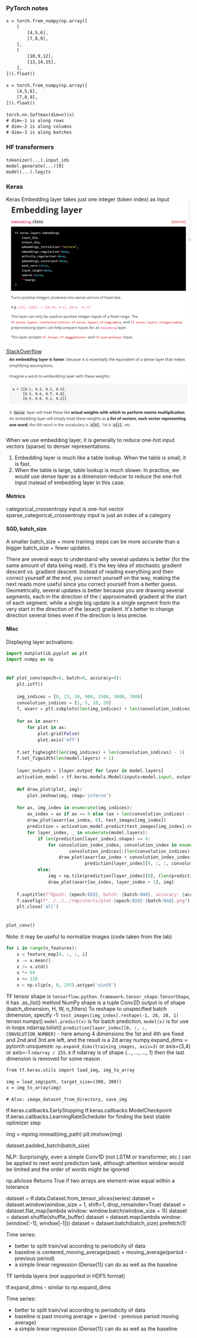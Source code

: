 ### PyTorch notes

```
x = torch.from_numpy(np.array([
    [
        [4,5,6],
        [7,8,9],
    ],
    [
        [10,9,12],
        [13,14,15],
    ],
])).float()

x = torch.from_numpy(np.array([
    [4,5,6],
    [7,8,9],
])).float()

torch.nn.Softmax(dim=n)(x)
# dim=-1 is along rows
# dim=-2 is along columns
# dim=-3 is along batches
```

### HF transformers

```
tokenizer(...).input_ids
model.generate(...)[0]
model(...).logits
```

### Keras

Keras Embedding layer takes just one integer (token index) as input
![embedding-keras.png](embedding-keras.png)

[StackOverflow](https://stackoverflow.com/questions/47868265/what-is-the-difference-between-an-embedding-layer-and-a-dense-layer)
![embedding-vs-dense.png](embedding-vs-dense.png)

When we use embedding layer, it is generally to reduce one-hot input vectors (sparse) to denser representations.

1. Embedding layer is much like a table lookup. When the table is small, it is fast.
2. When the table is large, table lookup is much slower. In practice, we would use dense layer as a dimension reducer to
   reduce the one-hot input instead of embedding layer in this case.

#### Metrics

categorical_crossentropy input is one-hot vector
sparse_categorical_crossentropy input is just an index of a category

#### SGD, batch_size

A smaller batch_size + more training steps can be more accurate than a bigger batch_size + fewer updates.

There are several ways to understand why several updates is better (for the same amount of data being read). It's the
key idea of stochastic gradient descent vs. gradient descent. Instead of reading everything and then correct yourself at
the end, you correct yourself on the way, making the next reads more useful since you correct yourself from a better
guess. Geometrically, several updates is better because you are drawing several segments, each in the direction of the (
approximated) gradient at the start of each segment. while a single big update is a single segment from the very start
in the direction of the (exact) gradient. It's better to change direction several times even if the direction is less
precise.

#### Misc

Displaying layer activations:

```python
import matplotlib.pyplot as plt
import numpy as np


def plot_conv(epoch=0, batch=0, accuracy=0):
    plt.ioff()

    img_indices = [0, 23, 28, 900, 1500, 5000, 7000]
    convolution_indices = [1, 5, 10, 20]
    f, axarr = plt.subplots(len(img_indices) + len(convolution_indices) - 1, len(model.layers) + 1)

    for ax in axarr:
        for plot in ax:
            plot.grid(False)
            plot.axis('off')

    f.set_figheight(len(img_indices) + len(convolution_indices) - 1)
    f.set_figwidth(len(model.layers) + 1)

    layer_outputs = [layer.output for layer in model.layers]
    activation_model = tf.keras.models.Model(inputs=model.input, outputs=layer_outputs)

    def draw_plot(plot, img):
        plot.imshow(img, cmap='inferno')

    for ax, img_index in enumerate(img_indices):
        ax_index = ax if ax == 0 else (ax + len(convolution_indices) - 1)
        draw_plot(axarr[ax_index, 0], test_images[img_index])
        prediction = activation_model.predict(test_images[img_index].reshape(1, 28, 28, 1), verbose="2")
        for layer_index, _ in enumerate(model.layers):
            if len(prediction[layer_index].shape) == 4:
                for convolution_index_index, convolution_index in enumerate(
                        convolution_indices[:(len(convolution_indices) if ax == 0 else 1)]):
                    draw_plot(axarr[ax_index + convolution_index_index, layer_index + 1],
                              prediction[layer_index][0, :, :, convolution_index])
            else:
                img = np.tile(prediction[layer_index][0], (len(prediction[layer_index][0]), 1))
                draw_plot(axarr[ax_index, layer_index + 1], img)

    f.suptitle(f"Epoch: {epoch:02d}, batch: {batch:04d}, accuracy: {accuracy:06.3f}", fontsize=14)
    f.savefig(f"../../../tmp/charts/plot-{epoch:02d}-{batch:04d}.png")
    plt.close('all')


plot_conv()
```

Note: it may be useful to normalize images (code taken from the lab)

```python
for i in range(n_features):
    x = feature_map[0, :, :, i]
    x -= x.mean()
    x /= x.std()
    x *= 64
    x += 128
    x = np.clip(x, 0, 255).astype('uint8')
```

TF tensor shape is `tensorflow.python.framework.tensor_shape.TensorShape`, it has .as_list() method
NumPy shape is a tuple
Conv2D output is of shape (batch_dimension, H, W, n_filters)
To reshape to unspecified batch dimension, specify -1: `test_images[img_index].reshape(-1, 28, 28, 1)`
tensor.numpy()
`model.predict(x)` is for batch prediction, `model(x)` is for use in loops
ndarray.tolist()
`prediction[layer_index][0, :, :, CONVOLUTION_NUMBER]` - here among 4 dimensions the 1st and 4th are fixed and 2nd and
3rd are left, and the result is a 2d array
numpy.expand_dims = pytorch unsqueeze:  `np.expand_dims(training_images, axis=3)` or axis=(3,4) or axis=-1
`ndarray / 255.0` if ndarray is of shape (..., ..., ..., 1) then the last dimension is removed for some reason

```
from tf.keras.utils import load_img, img_to_array

img = load_img(path, target_size=(300, 300))
x = img_to_array(img)

# Also: image_dataset_from_directory, save_img
```

tf.keras.callbacks.EarlyStopping
tf.keras.callbacks.ModelCheckpoint
tf.keras.callbacks.LearningRateScheduler for finding the best stable optimizer step

img = mpimg.imread(img_path)
plt.imshow(img)

dataset.padded_batch(batch_size)

NLP:
Surprisingly, even a simple Conv1D (not LSTM or transformer, etc.) can be applied to next word prediction task, although
attention window would be limited and the order of words might be ignored


np.allclose Returns True if two arrays are element-wise equal within a tolerance

dataset = tf.data.Dataset.from_tensor_slices(series)
dataset = dataset.window(window_size + 1, shift=1, drop_remainder=True)
dataset = dataset.flat_map(lambda window: window.batch(window_size + 1))
dataset = dataset.shuffle(shuffle_buffer)
dataset = dataset.map(lambda window: (window[:-1], window[-1]))
dataset = dataset.batch(batch_size).prefetch(1)

Time series:

- better to split train/val according to periodicity of data
- baseline is centered_moving_average(past) + moving_average(period - previous period)
- a simple linear regression (Dense(1)) can do as well as the baseline

TF lambda layers (not supported in HDF5 format)


tf.expand_dims - similar to np.expand_dims

Time series:

- better to split train/val according to periodicity of data
- baseline is past moving average + (period - previous period moving average)
- a simple linear regression (Dense(1)) can do as well as the baseline
